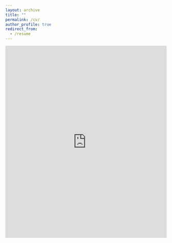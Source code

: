 ```yaml
---
layout: archive
title: ""
permalink: /cv/
author_profile: true
redirect_from:
  - /resume
---
```



<iframe 
    src="http://ngimhana.github.io/files/Nadeeshan_De_Silva_Resume.pdf" 
    width="100%" 
    height="600px" 
    style="border: none;">
  </iframe>